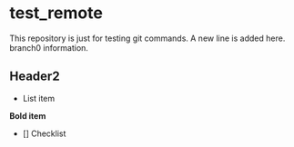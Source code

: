 # test_remote
This repository is just for testing git commands.
A new line is added here.
branch0 information.

## Header2

* List item

**Bold item**

- [] Checklist
